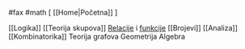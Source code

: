 #fax #math [ [[Home|Početna]] ]

[[Logika]]
[[Teorija skupova]]
[Relacije](Relacija) i [funkcije](Funkcija)
[[Brojevi]]
[[Analiza]]
[[Kombinatorika]]
Teorija grafova
Geometrija
Algebra

